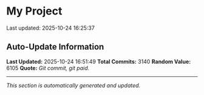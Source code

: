 # My Project


Last updated: 2025-10-24 16:25:37











































































































































































































































































































































































































































































































































































































































































































































































































































































































































































































































































































































































































































































































































































































































































































































































































































































































































































































































































































































































































































































































































































































































































































































































































































































































































































































































































































































































































































































































































































































































































































































































































































































































































































































































































































































































































































































## Auto-Update Information

**Last Updated:** 2025-10-24 16:51:49
**Total Commits:** 3140
**Random Value:** 6105
**Quote:** _Git commit, git paid._

---
_This section is automatically generated and updated._